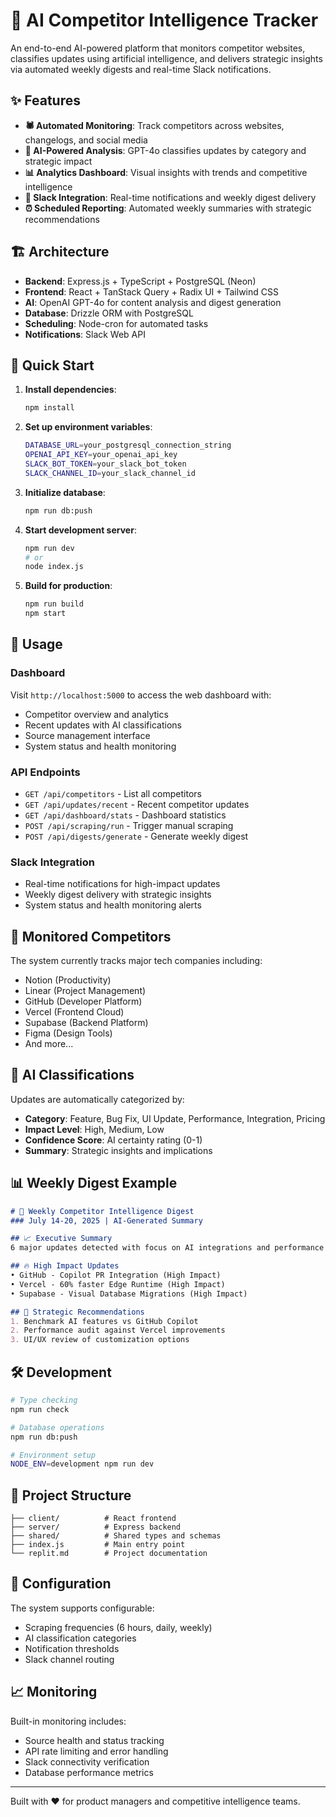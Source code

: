 # 🚀 AI Competitor Intelligence Tracker

An end-to-end AI-powered platform that monitors competitor websites, classifies updates using artificial intelligence, and delivers strategic insights via automated weekly digests and real-time Slack notifications.

## ✨ Features

- **🕷️ Automated Monitoring**: Track competitors across websites, changelogs, and social media
- **🤖 AI-Powered Analysis**: GPT-4o classifies updates by category and strategic impact
- **📊 Analytics Dashboard**: Visual insights with trends and competitive intelligence
- **📢 Slack Integration**: Real-time notifications and weekly digest delivery
- **⏰ Scheduled Reporting**: Automated weekly summaries with strategic recommendations

## 🏗️ Architecture

- **Backend**: Express.js + TypeScript + PostgreSQL (Neon)
- **Frontend**: React + TanStack Query + Radix UI + Tailwind CSS
- **AI**: OpenAI GPT-4o for content analysis and digest generation
- **Database**: Drizzle ORM with PostgreSQL
- **Scheduling**: Node-cron for automated tasks
- **Notifications**: Slack Web API

## 🚀 Quick Start

1. **Install dependencies**:
   ```bash
   npm install
   ```

2. **Set up environment variables**:
   ```bash
   DATABASE_URL=your_postgresql_connection_string
   OPENAI_API_KEY=your_openai_api_key
   SLACK_BOT_TOKEN=your_slack_bot_token
   SLACK_CHANNEL_ID=your_slack_channel_id
   ```

3. **Initialize database**:
   ```bash
   npm run db:push
   ```

4. **Start development server**:
   ```bash
   npm run dev
   # or
   node index.js
   ```

5. **Build for production**:
   ```bash
   npm run build
   npm start
   ```

## 📱 Usage

### Dashboard
Visit `http://localhost:5000` to access the web dashboard with:
- Competitor overview and analytics
- Recent updates with AI classifications
- Source management interface
- System status and health monitoring

### API Endpoints
- `GET /api/competitors` - List all competitors
- `GET /api/updates/recent` - Recent competitor updates
- `GET /api/dashboard/stats` - Dashboard statistics
- `POST /api/scraping/run` - Trigger manual scraping
- `POST /api/digests/generate` - Generate weekly digest

### Slack Integration
- Real-time notifications for high-impact updates
- Weekly digest delivery with strategic insights
- System status and health monitoring alerts

## 🎯 Monitored Competitors

The system currently tracks major tech companies including:
- Notion (Productivity)
- Linear (Project Management)
- GitHub (Developer Platform)
- Vercel (Frontend Cloud)
- Supabase (Backend Platform)
- Figma (Design Tools)
- And more...

## 🤖 AI Classifications

Updates are automatically categorized by:
- **Category**: Feature, Bug Fix, UI Update, Performance, Integration, Pricing
- **Impact Level**: High, Medium, Low
- **Confidence Score**: AI certainty rating (0-1)
- **Summary**: Strategic insights and implications

## 📊 Weekly Digest Example

```markdown
# 🚀 Weekly Competitor Intelligence Digest
### July 14-20, 2025 | AI-Generated Summary

## 📈 Executive Summary
6 major updates detected with focus on AI integrations and performance improvements.

## 🔥 High Impact Updates
• GitHub - Copilot PR Integration (High Impact)
• Vercel - 60% faster Edge Runtime (High Impact)
• Supabase - Visual Database Migrations (High Impact)

## 🎯 Strategic Recommendations
1. Benchmark AI features vs GitHub Copilot
2. Performance audit against Vercel improvements
3. UI/UX review of customization options
```

## 🛠️ Development

```bash
# Type checking
npm run check

# Database operations  
npm run db:push

# Environment setup
NODE_ENV=development npm run dev
```

## 📁 Project Structure

```
├── client/          # React frontend
├── server/          # Express backend
├── shared/          # Shared types and schemas
├── index.js         # Main entry point
└── replit.md        # Project documentation
```

## 🔧 Configuration

The system supports configurable:
- Scraping frequencies (6 hours, daily, weekly)
- AI classification categories
- Notification thresholds
- Slack channel routing

## 📈 Monitoring

Built-in monitoring includes:
- Source health and status tracking
- API rate limiting and error handling
- Slack connectivity verification
- Database performance metrics

---

Built with ❤️ for product managers and competitive intelligence teams.